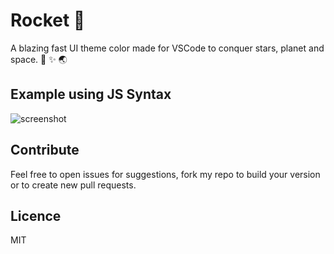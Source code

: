 # Rocket 🚀
A blazing fast UI theme color made for VSCode to conquer stars, planet and space. 🚀 ✨ 🌏

## Example using JS Syntax
![screenshot](https://github.com/LeGfrey/rocket-ui/blob/master/screenshot.png?raw=true)

## Contribute
Feel free to open issues for suggestions, fork my repo to build your version or to create new pull requests.

## Licence
MIT